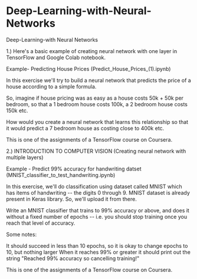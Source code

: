 # Deep-Learning-with-Neural-Networks

Deep-Learning-with Neural Networks

1.) Here's a basic example of creating neural network with one layer in TensorFlow and Google Colab notebook.

Example- Predicting House Prices (Predict_House_Prices_(1).ipynb)

In this exercise we'll try to build a neural network that predicts the price of a house according to a simple formula.

So, imagine if house pricing was as easy as a house costs 50k + 50k per bedroom, so that a 1 bedroom house costs 100k, a 2 bedroom house costs 150k etc.

How would you create a neural network that learns this relationship so that it would predict a 7 bedroom house as costing close to 400k etc.

This is one of the assignments of a TensorFlow course on Coursera.

2.) INTRODUCTION TO COMPUTER VISION (Creating neural network with multiple layers)

Example - Predict 99% accuracy for handwriting datset (MNIST_classifier_to_test_handwriting.ipynb)

In this exercise, we'll do classification using dataset called MNIST which has items of handwriting -- the digits 0 through 9. MNIST dataset is already present in Keras library. So, we'll upload it from there.

Write an MNIST classifier that trains to 99% accuracy or above, and does it without a fixed number of epochs -- i.e. you should stop training once you reach that level of accuracy.

Some notes:

It should succeed in less than 10 epochs, so it is okay to change epochs to 10, but nothing larger
When it reaches 99% or greater it should print out the string "Reached 99% accuracy so cancelling training!"

This is one of the assignments of a TensorFlow course on Coursera.
